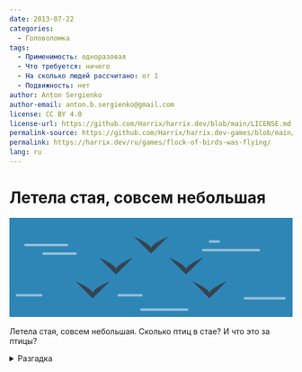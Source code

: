 ```yaml
---
date: 2013-07-22
categories:
  - Головоломка
tags:
  - Применимость: одноразовая
  - Что требуется: ничего
  - На сколько людей рассчитано: от 1
  - Подвижность: нет
author: Anton Sergienko
author-email: anton.b.sergienko@gmail.com
license: CC BY 4.0
license-url: https://github.com/Harrix/harrix.dev/blob/main/LICENSE.md
permalink-source: https://github.com/Harrix/harrix.dev-games/blob/main/flock-of-birds-was-flying/flock-of-birds-was-flying.md
permalink: https://harrix.dev/ru/games/flock-of-birds-was-flying/
lang: ru
---
```


# Летела стая, совсем небольшая

![Featured image](featured-image.svg)

Летела стая, совсем небольшая. Сколько птиц в стае? И что это за птицы?

<details>
<summary>Разгадка</summary>

Сов семь.

</details>
